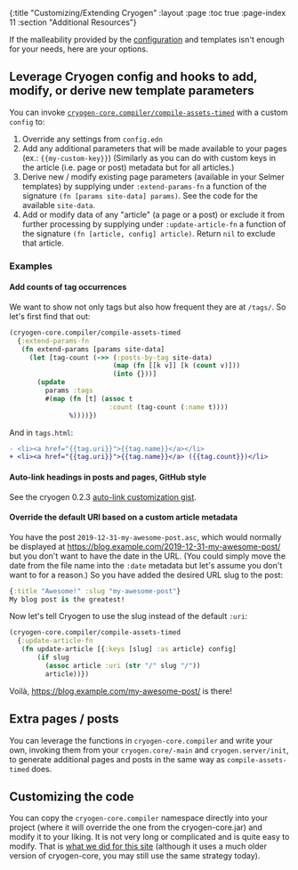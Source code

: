 {:title "Customizing/Extending Cryogen"
 :layout :page
 :toc true
 :page-index 11
 :section "Additional Resources"}

If the malleability provided by the [configuration](configuration.html) and templates isn't enough for your needs, here are your options.

## Leverage Cryogen config and hooks to add, modify, or derive new template parameters

You can invoke [`cryogen-core.compiler/compile-assets-timed`](https://github.com/cryogen-project/cryogen-core/blob/master/src/cryogen_core/compiler.clj) with a custom `config` to:

1. Override any settings from `config.edn`
2. Add any additional parameters that will be made available to your pages (ex.: `{{my-custom-key}}`)
   (Similarly as you can do with custom keys in the article (i.e. page or post) metadata but for all articles.)
3. Derive new / modify existing page parameters (available in your Selmer templates) by supplying under `:extend-params-fn`
   a function of the signature `(fn [params site-data] params)`. See the code for the available `site-data`.
4. Add or modify data of any "article" (a page or a post) or exclude it from further processing by supplying under
   `:update-article-fn` a function of the signature `(fn [article, config] article)`. Return `nil` to exclude that article.

### Examples

#### Add counts of tag occurrences

We want to show not only tags but also how frequent they are at `/tags/`. So let's first find that out:

```clojure
(cryogen-core.compiler/compile-assets-timed
  {:extend-params-fn
   (fn extend-params [params site-data]
     (let [tag-count (->> (:posts-by-tag site-data)
                          (map (fn [[k v]] [k (count v)]))
                          (into {}))]
       (update
         params :tags
         #(map (fn [t] (assoc t
                         :count (tag-count (:name t))))
               %))))})
```

And in `tags.html`:

```diff
- <li><a href="{{tag.uri}}">{{tag.name}}</a></li>
+ <li><a href="{{tag.uri}}">{{tag.name}}</a> ({{tag.count}})</li>
```

#### Auto-link headings in posts and pages, GitHub style

See the cryogen 0.2.3 [auto-link customization gist](https://gist.github.com/holyjak/bbeb714ca25ec99b55933c40f2e75881).

#### Override the default URI based on a custom article metadata

You have the post `2019-12-31-my-awesome-post.asc`, which would normally be displayed at https://blog.example.com/2019-12-31-my-awesome-post/ but you don't want to have the date in the URL. (You could simply move the date from the file name into the `:date` metadata but let's assume you don't want to for a reason.) So you have added the desired URL slug to the post:

```clojure
{:title "Awesome!" :slug "my-awesome-post"}
My blog post is the greatest!
```

Now let's tell Cryogen to use the slug instead of the default `:uri`:

```clojure
(cryogen-core.compiler/compile-assets-timed
  {:update-article-fn
   (fn update-article [{:keys [slug] :as article} config]
       (if slug
         (assoc article :uri (str "/" slug "/"))
         article))})
```

Voilà, https://blog.example.com/my-awesome-post/ is there!

## Extra pages / posts

You can leverage the functions in `cryogen-core.compiler` and write your own, invoking them from your `cryogen.core/-main` and `cryogen.server/init`, to generate additional pages and posts in the same way as `compile-assets-timed` does.

## Customizing the code

You can copy the `cryogen-core.compiler` namespace directly into your project (where it will override the one from the cryogen-core.jar) and modify it to your liking. It is not very long or complicated and is quite easy to modify. That is [what we did for this site](https://github.com/cryogen-project/cryogen-docs/blob/fd601c857cc88f7cb633a41c47b4c692e1522ed8/src/cryogen/compiler.clj) (although it uses a much older version of cryogen-core, you may still use the same strategy today).
